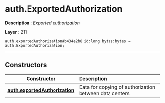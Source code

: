 # auth.ExportedAuthorization

**Description** : *Exported authorization*

**Layer** : 211

```tl
auth.exportedAuthorization#b434e2b8 id:long bytes:bytes = auth.ExportedAuthorization;
```

---

## Constructors

| Constructor | Description |
| :---: | :--- |
| [**auth.exportedAuthorization**](constructor/auth.exportedAuthorization) | Data for copying of authorization between data centers |